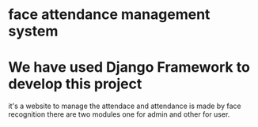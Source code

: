 # face attendance management system
# We have used Django Framework to develop this project
  it's a website to manage the attendace and attendance is made by face recognition 
  there are two modules one for admin and other for user.
  
